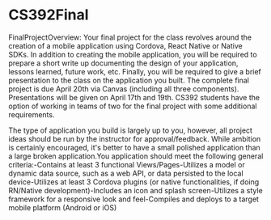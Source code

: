 # CS392Final

FinalProjectOverview:
Your final project for the class revolves around the creation of a mobile application using Cordova, React Native or Native SDKs. In addition to creating the mobile application, you will be required to prepare a short write up documenting the design of your application, lessons learned, future work, etc. Finally, you will be required to give a brief presentation to the class on the application you built. The complete final project is due April 20th via Canvas (including all three components). Presentations will be given on April 17th and 19th. CS392 students have the option of working in teams of two for the final project with some additional requirements.

The type of application you build is largely up to you, however, all project ideas should be run by the instructor for approval/feedback. While ambition is certainly encouraged, it's better to have a small polished application than a large broken application.You application should meet the following general criteria:-Contains at least 3 functional Views/Pages-Utilizes a model or dynamic data source, such as a web API, or data persisted to the local device-Utilizes at least 3 Cordova plugins (or native functionalities, if doing RN/Native development)-Includes an icon and splash screen-Utilizes a style framework for a responsive look and feel-Compiles and deploys to a target mobile platform (Android or iOS)
